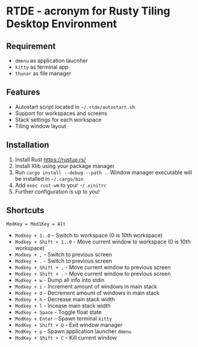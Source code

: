 # RTDE - acronym for Rusty Tiling Desktop Environment

## Requirement
- ```dmenu``` as application laucnher
- ```kitty``` as terminal app
- ```thunar``` as file manager

## Features
- Autostart script located in ```~/.rtde/autostart.sh```
- Support for workspaces and screens
- Stack settings for each workspace
- Tiling window layout

## Installation
1. Install Rust https://rustup.rs/
2. Install Xlib using your package manager
3. Run ```cargo install --debug --path .```. Window manager executable will be installed in ```~/.cargo/bin```
4. Add ```exec rust-wm``` to your ```~/.xinitrc```
5. Further configuration is up to you!

## Shortcuts
```ModKey = Mod1Key = Alt```
- ```Modkey + 1..0``` - Switch to workspace (0 is 10th workspace)
- ```Modkey + Shift + 1..0``` - Move current window to workspace (0 is 10th workspace)
- ```Modkey + ,``` - Switch to previous screen
- ```Modkey + .``` - Switch to previous screen
- ```Modkey + Shift + ,``` - Move current window to previous screen
- ```Modkey + Shift + .``` - Move current window to previous screen
- ```Modkey + w``` - Dump all info into stdin
- ```Modkey + i``` - Increment amount of windows in main stack
- ```Modkey + d``` - Decrement amount of windows in main stack
- ```Modkey + h``` - Decrease main stack width
- ```Modkey + l``` - Incease main stack width
- ```Modkey + Space``` - Toggle float state
- ```ModKey + Enter``` - Spawn terminal ```kitty```
- ```ModKey + Shift + Q``` - Exit window manager
- ```ModKey + p``` - Spawn application launcher ```dmenu```
- ```ModKey + Shift + C``` - Kill current window
